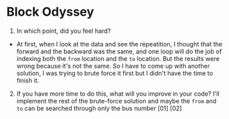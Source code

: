 # Block Odyssey

1. In which point, did you feel hard?

- At first, when I look at the data and see the repeatition, I thought that the forward and the backward was the same, and one loop will do the job of indexing both the `from` location and the `to` location. But the results were wrong because it's not the same. So I have to come up with another solution, I was trying to brute force it first but I didn't have the time to finish it.

2. If you have more time to do this, what will you improve in your code?
I'll implement the rest of the brute-force solution and maybe the `from` and `to` can be searched through only the bus number [01] [02]
